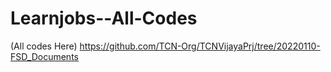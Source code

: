 # Learnjobs--All-Codes

(All codes Here) https://github.com/TCN-Org/TCNVijayaPrj/tree/20220110-FSD_Documents
